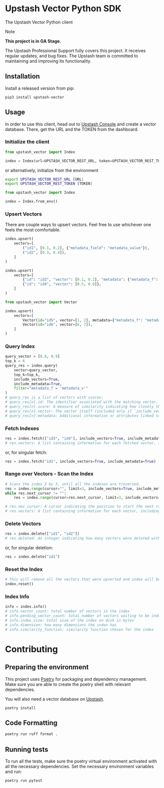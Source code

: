 # Upstash Vector Python SDK
The Upstash Vector Python client

> [!NOTE]  
> **This project is in GA Stage.**
>
> The Upstash Professional Support fully covers this project. It receives regular updates, and bug fixes. The Upstash team is committed to maintaining and improving its functionality.

## Installation

Install a released version from pip:
```shell
pip3 install upstash-vector
```

## Usage
In order to use this client, head out to [Upstash Console](https://console.upstash.com) and create a vector database. There, get the URL and the TOKEN from the dashboard.

### Initialize the client
```python
from upstash_vector import Index

index = Index(url=UPSTASH_VECTOR_REST_URL, token=UPSTASH_VECTOR_REST_TOKEN)
```

or alternatively, initialize from the environment

```bash
export UPSTASH_VECTOR_REST_URL [URL]
export UPSTASH_VECTOR_REST_TOKEN [TOKEN]
```

```python
from upstash_vector import Index

index = Index.from_env()
```

### Upsert Vectors
There are couple ways to upsert vectors. Feel free to use whichever one feels the most comfortable.

```python
index.upsert(
    vectors=[
        ("id1", [0.1, 0.2], {"metadata_field": "metadata_value"}),
        ("id2", [0.3, 0.4]),
    ]
)
```

```python
index.upsert(
    vectors=[
        {"id": "id3", "vector": [0.1, 0.2], "metadata": {"metadata_f": "metadata_v"}},
        {"id": "id4", "vector": [0.5, 0.6]},
    ]
)
```

```python
from upstash_vector import Vector

index.upsert(
    vectors=[
        Vector(id="id5", vector=[1, 2], metadata={"metadata_f": "metadata_v"}),
        Vector(id="id6", vector=[6, 7]),
    ]
)
```

### Query Index
```python
query_vector = [0.6, 0.9]
top_k = 6
query_res = index.query(
    vector=query_vector,
    top_k=top_k,
    include_vectors=True,
    include_metadata=True,
    filter="metadata_f = 'metadata_v'"
)
# query_res is a list of vectors with scores:
# query_res[n].id: The identifier associated with the matching vector.
# query_res[n].score: A measure of similarity indicating how closely the vector matches the query vector.
# query_res[n].vector: The vector itself (included only if `include_vector` is set to `True`).
# query_res[n].metadata: Additional information or attributes linked to the matching vector.
```

### Fetch Indexes
```python
res = index.fetch(["id3", "id4"], include_vectors=True, include_metadata=True)
# res.vectors: A list containing information for each fetched vector, including `id`, `vector`, and `metadata`.
```

or, for singular fetch:

```python
res = index.fetch("id1", include_vectors=True, include_metadata=True)
```

### Range over Vectors - Scan the Index
```python
# Scans the index 3 by 3, until all the indexes are traversed.
res = index.range(cursor="", limit=3, include_vectors=True, include_metadata=True)
while res.next_cursor != "":
    res = index.range(cursor=res.next_cursor, limit=3, include_vectors=True, include_metadata=True)

# res.nex_cursor: A cursor indicating the position to start the next range query. If "", there are no more results.
# res.vectors: A list containing information for each vector, including `id`, `vector`, and `metadata`.
```

### Delete Vectors
```python
res = index.delete(["id1", "id2"])
# res.deleted: An integer indicating how many vectors were deleted with the command.
```

or, for singular deletion:

```python
res = index.delete("id1")
```

### Reset the Index
```python
# This will remove all the vectors that were upserted and index will be reset.
index.reset() 
```

### Index Info
```python
info = index.info()
# info.vector_count: total number of vectors in the index
# info.pending_vector_count: total number of vectors waiting to be indexed
# info.index_size: total size of the index on disk in bytes 
# info.dimension: how many dimensions the index has 
# info.similarity_function: similarity function chosen for the index
```

# Contributing

## Preparing the environment
This project uses [Poetry](https://python-poetry.org) for packaging and dependency management. Make sure you are able to create the poetry shell with relevant dependencies.

You will also need a vector database on [Upstash](https://console.upstash.com/).

```commandline
poetry install 
```

## Code Formatting
```bash 
poetry run ruff format .
```

## Running tests
To run all the tests, make sure the poetry virtual environment activated with all 
the necessary dependencies. Set the necessary environment variables and run:

```bash
poetry run pytest
```
